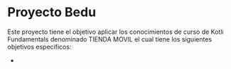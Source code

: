 # Proyecto Bedu

Este proyecto tiene el objetivo aplicar los conocimientos de curso de Kotli Fundamentals denominado TIENDA MOVIL el cual tiene los siguientes objetivos especificos:

* 


